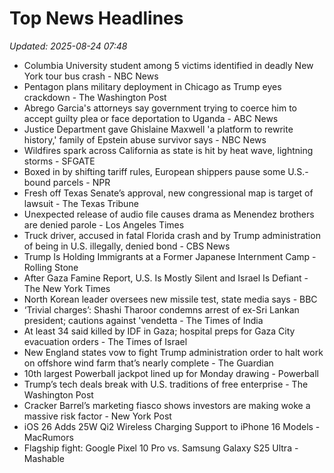 # Top News Headlines

_Updated: 2025-08-24 07:48_

- Columbia University student among 5 victims identified in deadly New York tour bus crash - NBC News
- Pentagon plans military deployment in Chicago as Trump eyes crackdown - The Washington Post
- Abrego Garcia's attorneys say government trying to coerce him to accept guilty plea or face deportation to Uganda - ABC News
- Justice Department gave Ghislaine Maxwell 'a platform to rewrite history,' family of Epstein abuse survivor says - NBC News
- Wildfires spark across California as state is hit by heat wave, lightning storms - SFGATE
- Boxed in by shifting tariff rules, European shippers pause some U.S.-bound parcels - NPR
- Fresh off Texas Senate’s approval, new congressional map is target of lawsuit - The Texas Tribune
- Unexpected release of audio file causes drama as Menendez brothers are denied parole - Los Angeles Times
- Truck driver, accused in fatal Florida crash and by Trump administration of being in U.S. illegally, denied bond - CBS News
- Trump Is Holding Immigrants at a Former Japanese Internment Camp - Rolling Stone
- After Gaza Famine Report, U.S. Is Mostly Silent and Israel Is Defiant - The New York Times
- North Korean leader oversees new missile test, state media says - BBC
- ‘Trivial charges’: Shashi Tharoor condemns arrest of ex-Sri Lankan president; cautions against 'vendetta - The Times of India
- At least 34 said killed by IDF in Gaza; hospital preps for Gaza City evacuation orders - The Times of Israel
- New England states vow to fight Trump administration order to halt work on offshore wind farm that’s nearly complete - The Guardian
- 10th largest Powerball jackpot lined up for Monday drawing - Powerball
- Trump’s tech deals break with U.S. traditions of free enterprise - The Washington Post
- Cracker Barrel’s marketing fiasco shows investors are making woke a massive risk factor - New York Post
- iOS 26 Adds 25W Qi2 Wireless Charging Support to iPhone 16 Models - MacRumors
- Flagship fight: Google Pixel 10 Pro vs. Samsung Galaxy S25 Ultra - Mashable